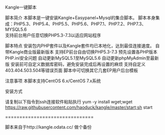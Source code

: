 Kangle一键脚本

脚本简介
本脚本是一键安装Kangle+Easypanel+Mysql的集合脚本。
脚本本身集成：PHP5.3、PHP5.4、PHP5.5、PHP5.6、PHP7.1、PHP7.2、PHP7.3、MYSQL5.6<br />
支持前台用户任意切换PHP5.3-7.3以适应网站程序

脚本特点
安装包内PHP套件以及Kangle套件均已本地化，达到最佳连接速度。
自带Kangle商业版最新版本
支持EP前台自由切换PHP5.3-7.3
预先设置各PHP版本PHP.ini安全问题
自动更新MySQL5.1至MySQL5.6
自动更新phpMyAdmin至最新版
安装前可自定义数据库密码，避免安装完成后再设置的麻烦
支持自定义403.404.503.504等错误页面
脚本中可切换其它几套EP用户后台模板

注意事项
本脚本支持CentOS 6.x/CentOS 7.x系统

安装方式

请复制以下指令到ssh连接软件粘贴执行
yum -y install wget;wget https://raw.githubusercontent.com/haoduck/kangle/master/start;sh start


===============================

脚本来自于http://kangle.odata.cc/
做个备份
